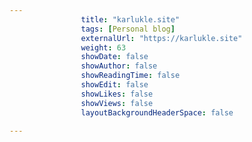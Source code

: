 ---
                title: "karlukle.site"
                tags: [Personal blog]
                externalUrl: "https://karlukle.site"
                weight: 63
                showDate: false
                showAuthor: false
                showReadingTime: false
                showEdit: false
                showLikes: false
                showViews: false
                layoutBackgroundHeaderSpace: false
                ---
